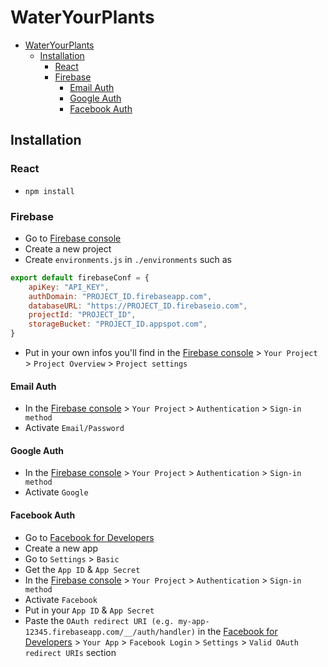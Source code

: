 # WaterYourPlants

- [WaterYourPlants](#wateryourplants)
  - [Installation](#installation)
    - [React](#react)
    - [Firebase](#firebase)
      - [Email Auth](#email-auth)
      - [Google Auth](#google-auth)
      - [Facebook Auth](#facebook-auth)

## Installation

### React

- `npm install`

### Firebase

- Go to [Firebase console](https://console.firebase.google.com/)
- Create a new project
- Create `environments.js` in `./environments` such as

```js
export default firebaseConf = {
    apiKey: "API_KEY",
    authDomain: "PROJECT_ID.firebaseapp.com",
    databaseURL: "https://PROJECT_ID.firebaseio.com",
    projectId: "PROJECT_ID",
    storageBucket: "PROJECT_ID.appspot.com",
}
```

- Put in your own infos you'll find in the [Firebase console](https://console.firebase.google.com/) > `Your Project` > `Project Overview` > `Project settings`

#### Email Auth

- In the [Firebase console](https://console.firebase.google.com/) > `Your Project` > `Authentication` > `Sign-in method`
- Activate `Email/Password`

#### Google Auth

- In the [Firebase console](https://console.firebase.google.com/) > `Your Project` > `Authentication` > `Sign-in method`
- Activate `Google`

#### Facebook Auth

- Go to [Facebook for Developers](https://developers.facebook.com/)
- Create a new app
- Go to `Settings` > `Basic`
- Get the `App ID` & `App Secret`
- In the [Firebase console](https://console.firebase.google.com/) > `Your Project` > `Authentication` > `Sign-in method`
- Activate `Facebook`
- Put in your `App ID` & `App Secret`
- Paste the `OAuth redirect URI (e.g. my-app-12345.firebaseapp.com/__/auth/handler)` in the [Facebook for Developers](https://developers.facebook.com/) > `Your App` > `Facebook Login` > `Settings` > `Valid OAuth redirect URIs` section